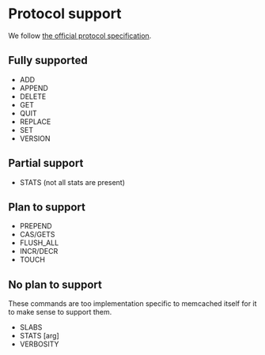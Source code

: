 # Protocol support

We follow [the official protocol specification](https://github.com/memcached/memcached/blob/master/doc/protocol.txt).


## Fully supported

* ADD
* APPEND
* DELETE
* GET
* QUIT
* REPLACE
* SET
* VERSION


## Partial support

* STATS (not all stats are present)


## Plan to support

* PREPEND
* CAS/GETS
* FLUSH_ALL
* INCR/DECR
* TOUCH


## No plan to support

These commands are too implementation specific to memcached itself for it to
make sense to support them.

* SLABS
* STATS [arg]
* VERBOSITY

